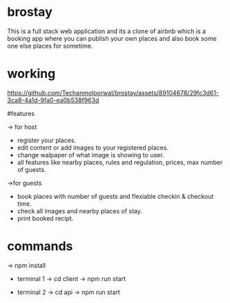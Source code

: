 # brostay
This is a full stack web application and its a clone of airbnb which is a booking app where you can publish your own places and also book some one else places for sometime.

# working
https://github.com/Techanmolporwal/brostay/assets/89104678/29fc3d61-3ca8-4a1d-9fa0-ea0b538f963d

#features

-> for host
* register your places.
* edit content or add images to your registered places.
* change walpaper of what image is showing to user.
* all features like nearby places, rules and regulation, prices, max number of guests.

->for guests
* book places with number of guests and flexiable checkin & checkout time.
* check all images and nearby places of stay.
* print booked recipt.

# commands
-> npm install 

* terminal 1
-> cd client
-> npm run start

* terminal 2
-> cd api
-> npm run start
